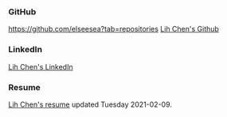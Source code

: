 ### GitHub
https://github.com/elseesea?tab=repositories
[Lih Chen's Github](https://github.com/elseesea)
 
### LinkedIn
[Lih Chen's LinkedIn](https://www.linkedin.com/in/iplawerlihchen/)

### Resume

[Lih Chen's resume](https://github.com/elseesea/??) updated Tuesday 2021-02-09.
